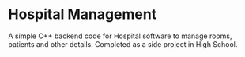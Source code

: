 # Hospital Management
A simple C++ backend code for Hospital software to manage rooms, patients and other details. Completed as a side project in High School.
